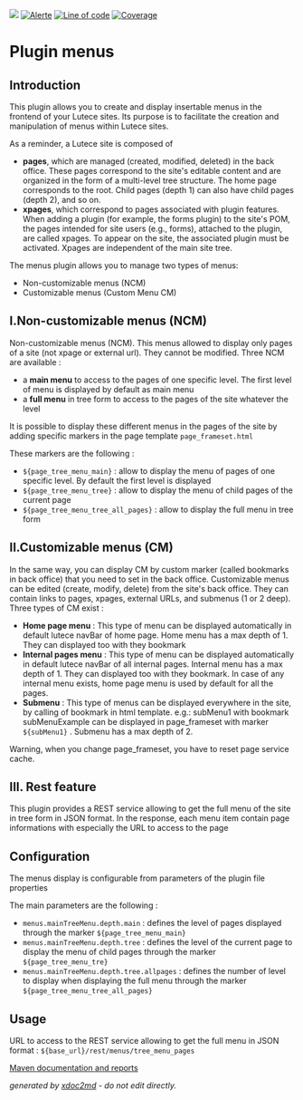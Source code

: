 ![](https://dev.lutece.paris.fr/jenkins/buildStatus/icon?job=cms-plugin-menus-deploy)
[![Alerte](https://dev.lutece.paris.fr/sonar/api/project_badges/measure?project=fr.paris.lutece.plugins%3Aplugin-menus&metric=alert_status)](https://dev.lutece.paris.fr/sonar/dashboard?id=fr.paris.lutece.plugins%3Aplugin-menus)
[![Line of code](https://dev.lutece.paris.fr/sonar/api/project_badges/measure?project=fr.paris.lutece.plugins%3Aplugin-menus&metric=ncloc)](https://dev.lutece.paris.fr/sonar/dashboard?id=fr.paris.lutece.plugins%3Aplugin-menus)
[![Coverage](https://dev.lutece.paris.fr/sonar/api/project_badges/measure?project=fr.paris.lutece.plugins%3Aplugin-menus&metric=coverage)](https://dev.lutece.paris.fr/sonar/dashboard?id=fr.paris.lutece.plugins%3Aplugin-menus)

# Plugin menus

## Introduction

This plugin allows you to create and display insertable menus in the frontend of your Lutece sites. Its purpose is to facilitate the creation and manipulation of menus within Lutece sites.

As a reminder, a Lutece site is composed of
 
* **pages**, which are managed (created, modified, deleted) in the back office. These pages correspond to the site's editable content and are organized in the form of a multi-level tree structure. The home page corresponds to the root. Child pages (depth 1) can also have child pages (depth 2), and so on.
* **xpages**, which correspond to pages associated with plugin features. When adding a plugin (for example, the forms plugin) to the site's POM, the pages intended for site users (e.g., forms), attached to the plugin, are called xpages. To appear on the site, the associated plugin must be activated. Xpages are independent of the main site tree.


The menus plugin allows you to manage two types of menus:
 
* Non-customizable menus (NCM)
* Customizable menus (Custom Menu CM)

## I.Non-customizable menus (NCM)
Non-customizable menus (NCM). This menus allowed to display only pages of a site (not xpage or external url). They cannot be modified. Three NCM are available :
 
* a **main menu** to access to the pages of one specific level. The first level of menu is displayed by default as main menu
* a **full menu** in tree form to access to the pages of the site whatever the level


It is possible to display these different menus in the pages of the site by adding specific markers in the page template `page_frameset.html` 

These markers are the following :
 
*  `${page_tree_menu_main}` : allow to display the menu of pages of one specific level. By default the first level is displayed
*  `${page_tree_menu_tree}` : allow to display the menu of child pages of the current page
*  `${page_tree_menu_tree_all_pages}` : allow to display the full menu in tree form

## II.Customizable menus (CM)
In the same way, you can display CM by custom marker (called bookmarks in back office) that you need to set in the back office. Customizable menus can be edited (create, modify, delete) from the site's back office. They can contain links to pages, xpages, external URLs, and submenus (1 or 2 deep).
Three types of CM exist :
 
* **Home page menu** : This type of menu can be displayed automatically in default lutece navBar of home page. Home menu has a max depth of 1. They can displayed too with they bookmark
* **Internal pages menu** : This type of menu can be displayed automatically in default lutece navBar of all internal pages. Internal menu has a max depth of 1. They can displayed too with they bookmark. In case of any internal menu exists, home page menu is used by default for all the pages.
* **Submenu** : This type of menus can be displayed everywhere in the site, by calling of bookmark in html template. e.g.: subMenu1 with bookmark subMenuExample can be displayed in page_frameset with marker `${subMenu1}` . Submenu has a max depth of 2.


Warning, when you change page_frameset, you have to reset page service cache.

## III. Rest feature
This plugin provides a REST service allowing to get the full menu of the site in tree form in JSON format. In the response, each menu item contain page informations with especially the URL to access to the page

## Configuration

The menus display is configurable from parameters of the plugin file properties

The main parameters are the following :
 
*  `menus.mainTreeMenu.depth.main` : defines the level of pages displayed through the marker `${page_tree_menu_main}` 
*  `menus.mainTreeMenu.depth.tree` : defines the level of the current page to display the menu of child pages through the marker `${page_tree_menu_tre}` 
*  `menus.mainTreeMenu.depth.tree.allpages` : defines the number of level to display when displaying the full menu through the marker `${page_tree_menu_tree_all_pages}` 


## Usage

URL to access to the REST service allowing to get the full menu in JSON format : `${base_url}/rest/menus/tree_menu_pages` 


[Maven documentation and reports](https://dev.lutece.paris.fr/plugins/plugin-menus/)



 *generated by [xdoc2md](https://github.com/lutece-platform/tools-maven-xdoc2md-plugin) - do not edit directly.*
